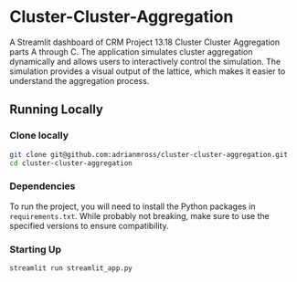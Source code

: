 # Cluster-Cluster-Aggregation

A Streamlit dashboard of CRM Project 13.18 Cluster Cluster Aggregation parts A through C. The application simulates cluster aggregation dynamically and allows users to interactively control the simulation. The simulation provides a visual output of the lattice, which makes it easier to understand the aggregation process.

## Running Locally

### Clone locally

```bash
git clone git@github.com:adrianmross/cluster-cluster-aggregation.git
cd cluster-cluster-aggregation
```

### Dependencies

To run the project, you will need to install the Python packages in `requirements.txt`. While probably not breaking, make sure to use the specified versions to ensure compatibility.

### Starting Up

```bash
streamlit run streamlit_app.py
```
